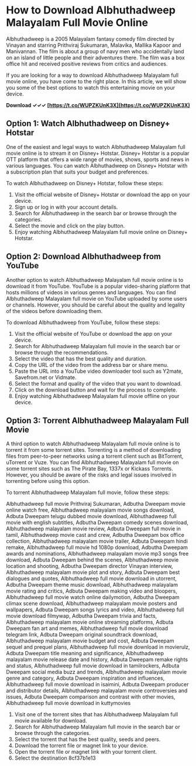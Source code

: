 # How to Download Albhuthadweep Malayalam Full Movie Online
 
Albhuthadweep is a 2005 Malayalam fantasy comedy film directed by Vinayan and starring Prithviraj Sukumaran, Malavika, Mallika Kapoor and Manivannan. The film is about a group of navy men who accidentally land on an island of little people and their adventures there. The film was a box office hit and received positive reviews from critics and audiences.
 
If you are looking for a way to download Albhuthadweep Malayalam full movie online, you have come to the right place. In this article, we will show you some of the best options to watch this entertaining movie on your device.
 
**Download ✓✓✓ [https://t.co/WUPZKUnK3X](https://t.co/WUPZKUnK3X)**


 
## Option 1: Watch Albhuthadweep on Disney+ Hotstar
 
One of the easiest and legal ways to watch Albhuthadweep Malayalam full movie online is to stream it on Disney+ Hotstar. Disney+ Hotstar is a popular OTT platform that offers a wide range of movies, shows, sports and news in various languages. You can watch Albhuthadweep on Disney+ Hotstar with a subscription plan that suits your budget and preferences.
 
To watch Albhuthadweep on Disney+ Hotstar, follow these steps:
 
1. Visit the official website of Disney+ Hotstar or download the app on your device.
2. Sign up or log in with your account details.
3. Search for Albhuthadweep in the search bar or browse through the categories.
4. Select the movie and click on the play button.
5. Enjoy watching Albhuthadweep Malayalam full movie online on Disney+ Hotstar.

## Option 2: Download Albhuthadweep from YouTube
 
Another option to watch Albhuthadweep Malayalam full movie online is to download it from YouTube. YouTube is a popular video-sharing platform that hosts millions of videos in various genres and languages. You can find Albhuthadweep Malayalam full movie on YouTube uploaded by some users or channels. However, you should be careful about the quality and legality of the videos before downloading them.
 
To download Albhuthadweep from YouTube, follow these steps:

1. Visit the official website of YouTube or download the app on your device.
2. Search for Albhuthadweep Malayalam full movie in the search bar or browse through the recommendations.
3. Select the video that has the best quality and duration.
4. Copy the URL of the video from the address bar or share menu.
5. Paste the URL into a YouTube video downloader tool such as Y2mate, Savefrom.net or Vidmate.
6. Select the format and quality of the video that you want to download.
7. Click on the download button and wait for the process to complete.
8. Enjoy watching Albhuthadweep Malayalam full movie offline on your device.

## Option 3: Torrent Albhuthadweep Malayalam Full Movie
 
A third option to watch Albhuthadweep Malayalam full movie online is to torrent it from some torrent sites. Torrenting is a method of downloading files from peer-to-peer networks using a torrent client such as BitTorrent, uTorrent or Vuze. You can find Albhuthadweep Malayalam full movie on some torrent sites such as The Pirate Bay, 1337x or Kickass Torrents. However, you should be aware of the risks and legal issues involved in torrenting before using this option.
 
To torrent Albhuthadweep Malayalam full movie, follow these steps:
 
Albhuthadweep full movie Prithviraj Sukumaran,  Adbutha Dweepam movie online watch free,  Albhuthadweep malayalam movie songs download,  Adbuta Dweepam telugu dubbed movie download,  Albhuthadweep full movie with english subtitles,  Adbutha Dweepam comedy scenes download,  Albhuthadweep malayalam movie review,  Adbuta Dweepam full movie in tamil,  Albhuthadweep movie cast and crew,  Adbutha Dweepam box office collection,  Albhuthadweep malayalam movie trailer,  Adbuta Dweepam hindi remake,  Albhuthadweep full movie hd 1080p download,  Adbutha Dweepam awards and nominations,  Albhuthadweep malayalam movie mp3 songs free download,  Adbuta Dweepam behind the scenes,  Albhuthadweep movie location and shooting,  Adbutha Dweepam director Vinayan interview,  Albhuthadweep malayalam movie plot and story,  Adbuta Dweepam best dialogues and quotes,  Albhuthadweep full movie download in utorrent,  Adbutha Dweepam theme music download,  Albhuthadweep malayalam movie rating and critics,  Adbuta Dweepam making video and bloopers,  Albhuthadweep full movie watch online dailymotion,  Adbutha Dweepam climax scene download,  Albhuthadweep malayalam movie posters and wallpapers,  Adbuta Dweepam songs lyrics and video,  Albhuthadweep full movie download filmywap,  Adbutha Dweepam trivia and facts,  Albhuthadweep malayalam movie online streaming platforms,  Adbuta Dweepam fan art and memes,  Albhuthadweep full movie download telegram link,  Adbuta Dweepam original soundtrack download,  Albhuthadweep malayalam movie budget and cost,  Adbuta Dweepam sequel and prequel plans,  Albhuthadweep full movie download in movierulz,  Adbuta Dweepam title meaning and significance,  Albhuthadweep malayalam movie release date and history,  Adbuta Dweepam remake rights and status,  Albhuthadweep full movie download in tamilrockers,  Adbuta Dweepam social media buzz and trends,  Albhuthadweep malayalam movie genre and category,  Adbuta Dweepam inspiration and influences,  Albhuthadweep full movie download in isaimini,  Adbuta Dweepam producer and distributor details,  Albhuthadweep malayalam movie controversies and issues,  Adbuta Dweepam comparison and contrast with other movies,  Albhuthadweep full movie download in kuttymovies

1. Visit one of the torrent sites that has Albhuthadweep Malayalam full movie available for download.
2. Search for Albhuthadweep Malayalam full movie in the search bar or browse through the categories.
3. Select the torrent that has the best quality, seeds and peers.
4. Download the torrent file or magnet link to your device.
5. Open the torrent file or magnet link with your torrent client.
6. Select the destination 8cf37b1e13


